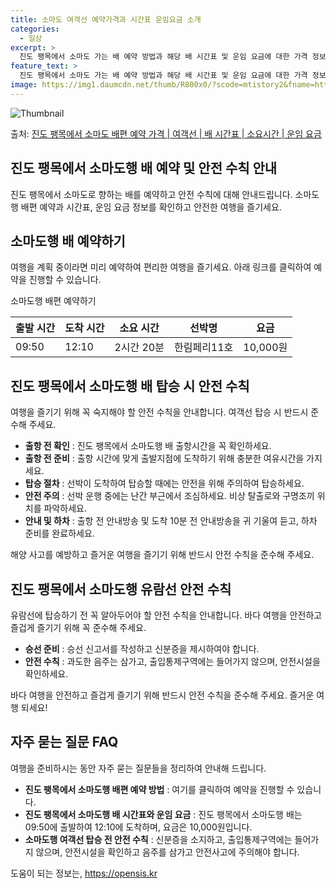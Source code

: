 ```yaml
---
title: 소마도 여객선 예약가격과 시간표 운임요금 소개
categories:
  - 일상
excerpt: >
  진도 팽목에서 소마도 가는 배 예약 방법과 해당 배 시간표 및 운임 요금에 대한 가격 정보를 안내 드리겠습니다. 안전하고 재밋는 소마도행 여행을 위해 아래 정보 참고하시기 바랍니다. 소마도행 배편 예약하기 👈 클릭진도 팽목에서 소마도행 배 시간표출발 시간도착 시간소요 시간선박명요금09:5012:102시간 20분한림페리11호10,000원소마도행 배편 예약하기 👈 클릭진도 팽목에서 소마도행 여객선 탑승 시 이용수칙여객선 탑승 전 꼭 숙지해야 할 중요한 안전 수칙들을 소개합니다. 1. 출항 전 확인 - 진도 팽목에서 소마도행 배 출항시간을 꼭 확인하세요. 2. 출항 전 준비 - 출항 시간이 가까워질수록 혼잡할 수 있으니 충분한 여유시간을 가지고 미리 매표소로 이동하세요. 3. 탑승 절차 - 선박이 도착하여 탑..
feature_text: >
  진도 팽목에서 소마도 가는 배 예약 방법과 해당 배 시간표 및 운임 요금에 대한 가격 정보를 안내 드리겠습니다. 안전하고 재밋는 소마도행 여행을 위해 아래 정보 참고하시기 바랍니다. 소마도행 배편 예약하기 👈 클릭진도 팽목에서 소마도행 배 시간표출발 시간도착 시간소요 시간선박명요금09:5012:102시간 20분한림페리11호10,000원소마도행 배편 예약하기 👈 클릭진도 팽목에서 소마도행 여객선 탑승 시 이용수칙여객선 탑승 전 꼭 숙지해야 할 중요한 안전 수칙들을 소개합니다. 1. 출항 전 확인 - 진도 팽목에서 소마도행 배 출항시간을 꼭 확인하세요. 2. 출항 전 준비 - 출항 시간이 가까워질수록 혼잡할 수 있으니 충분한 여유시간을 가지고 미리 매표소로 이동하세요. 3. 탑승 절차 - 선박이 도착하여 탑..
image: https://img1.daumcdn.net/thumb/R800x0/?scode=mtistory2&fname=https%3A%2F%2Fblog.kakaocdn.net%2Fdn%2FMLMdM%2FbtsHBBkMz1y%2FXxZ9u8kAI4DsDm10Xnylr1%2Fimg.webp
---
```


![Thumbnail](https://img1.daumcdn.net/thumb/R800x0/?scode=mtistory2&fname=https%3A%2F%2Fblog.kakaocdn.net%2Fdn%2FMLMdM%2FbtsHBBkMz1y%2FXxZ9u8kAI4DsDm10Xnylr1%2Fimg.webp)

<p>출처: <a href="https://opensis.kr/entry/%EC%A7%84%EB%8F%84-%ED%8C%BD%EB%AA%A9%EC%97%90%EC%84%9C-%EC%86%8C%EB%A7%88%EB%8F%84-%EB%B0%B0%ED%8E%B8-%EC%98%88%EC%95%BD-%EA%B0%80%EA%B2%A9-%EC%97%AC%EA%B0%9D%EC%84%A0-%EB%B0%B0-%EC%8B%9C%EA%B0%84%ED%91%9C-%EC%86%8C%EC%9A%94%EC%8B%9C%EA%B0%84-%EC%9A%B4%EC%9E%84-%EC%9A%94%EA%B8%88" rel="dofollow">진도 팽목에서 소마도 배편 예약 가격 | 여객선 | 배 시간표 | 소요시간 | 운임 요금</a> </p>

## 진도 팽목에서 소마도행 배 예약 및 안전 수칙 안내

진도 팽목에서 소마도로 향하는 배를 예약하고 안전 수칙에 대해 안내드립니다. 소마도행 배편 예약과 시간표, 운임 요금 정보를 확인하고 안전한
여행을 즐기세요.

## 소마도행 배 예약하기

여행을 계획 중이라면 미리 예약하여 편리한 여행을 즐기세요. 아래 링크를 클릭하여 예약을 진행할 수 있습니다.

소마도행 배편 예약하기

**출발 시간** | **도착 시간** | **소요 시간** | **선박명** | **요금**  
---|---|---|---|---  
09:50 | 12:10 | 2시간 20분 | 한림페리11호 | 10,000원  
  
## 진도 팽목에서 소마도행 배 탑승 시 안전 수칙

여행을 즐기기 위해 꼭 숙지해야 할 안전 수칙을 안내합니다. 여객선 탑승 시 반드시 준수해 주세요.

  * **출항 전 확인** : 진도 팽목에서 소마도행 배 출항시간을 꼭 확인하세요.
  * **출항 전 준비** : 출항 시간에 맞게 출발지점에 도착하기 위해 충분한 여유시간을 가지세요.
  * **탑승 절차** : 선박이 도착하여 탑승할 때에는 안전을 위해 주의하여 탑승하세요.
  * **안전 주의** : 선박 운행 중에는 난간 부근에서 조심하세요. 비상 탈출로와 구명조끼 위치를 파악하세요.
  * **안내 및 하차** : 출항 전 안내방송 및 도착 10분 전 안내방송을 귀 기울여 듣고, 하차 준비를 완료하세요.

해양 사고를 예방하고 즐거운 여행을 즐기기 위해 반드시 안전 수칙을 준수해 주세요.

## 진도 팽목에서 소마도행 유람선 안전 수칙

유람선에 탑승하기 전 꼭 알아두어야 할 안전 수칙을 안내합니다. 바다 여행을 안전하고 즐겁게 즐기기 위해 꼭 준수해 주세요.

  * **승선 준비** : 승선 신고서를 작성하고 신분증을 제시하여야 합니다.
  * **안전 수칙** : 과도한 음주는 삼가고, 출입통제구역에는 들어가지 않으며, 안전시설을 확인하세요.

바다 여행을 안전하고 즐겁게 즐기기 위해 반드시 안전 수칙을 준수해 주세요. 즐거운 여행 되세요!

## 자주 묻는 질문 FAQ

여행을 준비하시는 동안 자주 묻는 질문들을 정리하여 안내해 드립니다.

  * **진도 팽목에서 소마도행 배편 예약 방법** : 여기를 클릭하여 예약을 진행할 수 있습니다.
  * **진도 팽목에서 소마도행 배 시간표와 운임 요금** : 진도 팽목에서 소마도행 배는 09:50에 출발하여 12:10에 도착하며, 요금은 10,000원입니다.
  * **소마도행 여객선 탑승 전 안전 수칙** : 신분증을 소지하고, 출입통제구역에는 들어가지 않으며, 안전시설을 확인하고 음주를 삼가고 안전사고에 주의해야 합니다.

 

도움이 되는 정보는, <a href="https://opensis.kr" rel="dofollow">https://opensis.kr</a>


